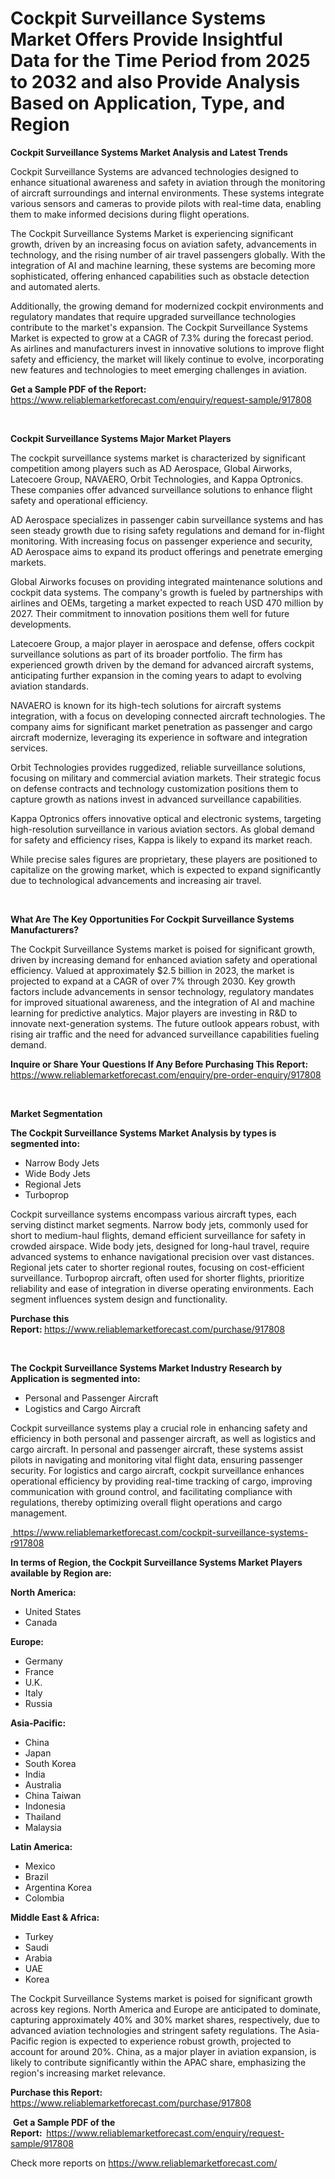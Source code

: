 <p><h1>Cockpit Surveillance Systems Market Offers Provide Insightful Data for the Time Period from 2025 to 2032 and also Provide Analysis Based on Application, Type, and Region</h1></p><p><strong>Cockpit Surveillance Systems Market Analysis and Latest Trends</strong></p>
<p><p>Cockpit Surveillance Systems are advanced technologies designed to enhance situational awareness and safety in aviation through the monitoring of aircraft surroundings and internal environments. These systems integrate various sensors and cameras to provide pilots with real-time data, enabling them to make informed decisions during flight operations.</p><p>The Cockpit Surveillance Systems Market is experiencing significant growth, driven by an increasing focus on aviation safety, advancements in technology, and the rising number of air travel passengers globally. With the integration of AI and machine learning, these systems are becoming more sophisticated, offering enhanced capabilities such as obstacle detection and automated alerts. </p><p>Additionally, the growing demand for modernized cockpit environments and regulatory mandates that require upgraded surveillance technologies contribute to the market's expansion. The Cockpit Surveillance Systems Market is expected to grow at a CAGR of 7.3% during the forecast period. As airlines and manufacturers invest in innovative solutions to improve flight safety and efficiency, the market will likely continue to evolve, incorporating new features and technologies to meet emerging challenges in aviation.</p></p>
<p><strong>Get a Sample PDF of the Report:&nbsp;</strong> <a href="https://www.reliablemarketforecast.com/enquiry/request-sample/917808?utm_campaign=2755&utm_medium=2&utm_source=Github&utm_content=ia&utm_term=07032025&utm_id=cockpit-surveillance-systems">https://www.reliablemarketforecast.com/enquiry/request-sample/917808</a></p>
<p>&nbsp;</p>
<p><strong>Cockpit Surveillance Systems Major Market Players</strong></p>
<p><p>The cockpit surveillance systems market is characterized by significant competition among players such as AD Aerospace, Global Airworks, Latecoere Group, NAVAERO, Orbit Technologies, and Kappa Optronics. These companies offer advanced surveillance solutions to enhance flight safety and operational efficiency.</p><p>AD Aerospace specializes in passenger cabin surveillance systems and has seen steady growth due to rising safety regulations and demand for in-flight monitoring. With increasing focus on passenger experience and security, AD Aerospace aims to expand its product offerings and penetrate emerging markets.</p><p>Global Airworks focuses on providing integrated maintenance solutions and cockpit data systems. The company's growth is fueled by partnerships with airlines and OEMs, targeting a market expected to reach USD 470 million by 2027. Their commitment to innovation positions them well for future developments.</p><p>Latecoere Group, a major player in aerospace and defense, offers cockpit surveillance solutions as part of its broader portfolio. The firm has experienced growth driven by the demand for advanced aircraft systems, anticipating further expansion in the coming years to adapt to evolving aviation standards.</p><p>NAVAERO is known for its high-tech solutions for aircraft systems integration, with a focus on developing connected aircraft technologies. The company aims for significant market penetration as passenger and cargo aircraft modernize, leveraging its experience in software and integration services.</p><p>Orbit Technologies provides ruggedized, reliable surveillance solutions, focusing on military and commercial aviation markets. Their strategic focus on defense contracts and technology customization positions them to capture growth as nations invest in advanced surveillance capabilities.</p><p>Kappa Optronics offers innovative optical and electronic systems, targeting high-resolution surveillance in various aviation sectors. As global demand for safety and efficiency rises, Kappa is likely to expand its market reach.</p><p>While precise sales figures are proprietary, these players are positioned to capitalize on the growing market, which is expected to expand significantly due to technological advancements and increasing air travel.</p></p>
<p>&nbsp;</p>
<p><strong>What Are The Key Opportunities For Cockpit Surveillance Systems Manufacturers?</strong></p>
<p><p>The Cockpit Surveillance Systems market is poised for significant growth, driven by increasing demand for enhanced aviation safety and operational efficiency. Valued at approximately $2.5 billion in 2023, the market is projected to expand at a CAGR of over 7% through 2030. Key growth factors include advancements in sensor technology, regulatory mandates for improved situational awareness, and the integration of AI and machine learning for predictive analytics. Major players are investing in R&D to innovate next-generation systems. The future outlook appears robust, with rising air traffic and the need for advanced surveillance capabilities fueling demand.</p></p>
<p><strong>Inquire or Share Your Questions If Any Before Purchasing This Report:</strong> <a href="https://www.reliablemarketforecast.com/enquiry/pre-order-enquiry/917808?utm_campaign=2755&utm_medium=2&utm_source=Github&utm_content=ia&utm_term=07032025&utm_id=cockpit-surveillance-systems">https://www.reliablemarketforecast.com/enquiry/pre-order-enquiry/917808</a></p>
<p>&nbsp;</p>
<p><strong>Market Segmentation</strong></p>
<p><strong>The Cockpit Surveillance Systems Market Analysis by types is segmented into:</strong></p>
<p><ul><li>Narrow Body Jets</li><li>Wide Body Jets</li><li>Regional Jets</li><li>Turboprop</li></ul></p>
<p><p>Cockpit surveillance systems encompass various aircraft types, each serving distinct market segments. Narrow body jets, commonly used for short to medium-haul flights, demand efficient surveillance for safety in crowded airspace. Wide body jets, designed for long-haul travel, require advanced systems to enhance navigational precision over vast distances. Regional jets cater to shorter regional routes, focusing on cost-efficient surveillance. Turboprop aircraft, often used for shorter flights, prioritize reliability and ease of integration in diverse operating environments. Each segment influences system design and functionality.</p></p>
<p><strong>Purchase this Report:&nbsp;</strong><a href="https://www.reliablemarketforecast.com/purchase/917808?utm_campaign=2755&utm_medium=2&utm_source=Github&utm_content=ia&utm_term=07032025&utm_id=cockpit-surveillance-systems">https://www.reliablemarketforecast.com/purchase/917808</a></p>
<p>&nbsp;</p>
<p><strong>The Cockpit Surveillance Systems Market Industry Research by Application is segmented into:</strong></p>
<p><ul><li>Personal and Passenger Aircraft</li><li>Logistics and Cargo Aircraft</li></ul></p>
<p><p>Cockpit surveillance systems play a crucial role in enhancing safety and efficiency in both personal and passenger aircraft, as well as logistics and cargo aircraft. In personal and passenger aircraft, these systems assist pilots in navigating and monitoring vital flight data, ensuring passenger security. For logistics and cargo aircraft, cockpit surveillance enhances operational efficiency by providing real-time tracking of cargo, improving communication with ground control, and facilitating compliance with regulations, thereby optimizing overall flight operations and cargo management.</p></p>
<p><a href="https://www.reliablemarketforecast.com/cockpit-surveillance-systems-r917808?utm_campaign=2755&utm_medium=2&utm_source=Github&utm_content=ia&utm_term=07032025&utm_id=cockpit-surveillance-systems">&nbsp;https://www.reliablemarketforecast.com/cockpit-surveillance-systems-r917808</a></p>
<p><strong>In terms of Region, the Cockpit Surveillance Systems Market Players available by Region are:</strong></p>
<p>
    <p> <strong> North America: </strong>
        <ul>
            <li>United States</li>
            <li>Canada</li>
        </ul>
        </p> 
    <p> <strong> Europe: </strong>
        <ul>
            <li>Germany</li>
            <li>France</li>
            <li>U.K.</li>
            <li>Italy</li>
            <li>Russia</li>
        </ul>
        </p> 
    <p> <strong> Asia-Pacific: </strong>
        <ul>
            <li>China</li>
            <li>Japan</li>
            <li>South Korea</li>
            <li>India</li>
            <li>Australia</li>
            <li>China Taiwan</li>
            <li>Indonesia</li>
            <li>Thailand</li>
            <li>Malaysia</li>
        </ul>
        </p> 
    <p> <strong> Latin America: </strong>
        <ul>
            <li>Mexico</li>
            <li>Brazil</li>
            <li>Argentina Korea</li>
            <li>Colombia</li>
        </ul>
        </p> 
    <p> <strong> Middle East & Africa: </strong>
        <ul>
            <li>Turkey</li>
            <li>Saudi</li>
            <li>Arabia</li>
            <li>UAE</li>
            <li>Korea</li>
        </ul>
    </p>
    </p>
<p><p>The Cockpit Surveillance Systems market is poised for significant growth across key regions. North America and Europe are anticipated to dominate, capturing approximately 40% and 30% market shares, respectively, due to advanced aviation technologies and stringent safety regulations. The Asia-Pacific region is expected to experience robust growth, projected to account for around 20%. China, as a major player in aviation expansion, is likely to contribute significantly within the APAC share, emphasizing the region's increasing market relevance.</p></p>
<p><strong>Purchase this Report: </strong><a href="https://www.reliablemarketforecast.com/purchase/917808?utm_campaign=2755&utm_medium=2&utm_source=Github&utm_content=ia&utm_term=07032025&utm_id=cockpit-surveillance-systems">https://www.reliablemarketforecast.com/purchase/917808</a></p>
<p>&nbsp;<strong>Get a Sample PDF of the Report:&nbsp;&nbsp;</strong><a href="https://www.reliablemarketforecast.com/enquiry/request-sample/917808?utm_campaign=2755&utm_medium=2&utm_source=Github&utm_content=ia&utm_term=07032025&utm_id=cockpit-surveillance-systems">https://www.reliablemarketforecast.com/enquiry/request-sample/917808</a></p>
<p><strong></strong></p>
<p>Check more reports on <a href="https://www.reliablemarketforecast.com/?utm_campaign=2755&utm_medium=2&utm_source=Github&utm_content=ia&utm_term=07032025&utm_id=cockpit-surveillance-systems">https://www.reliablemarketforecast.com/</a></p>